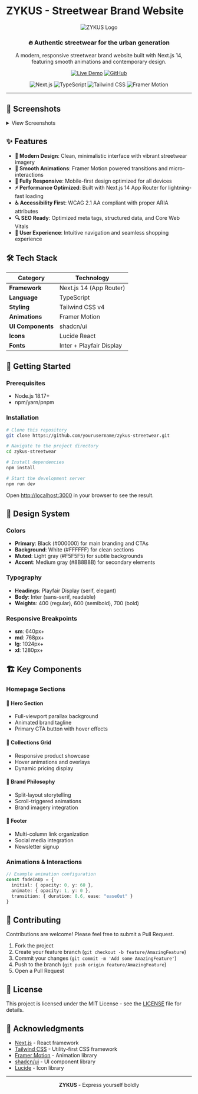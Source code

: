 # ZYKUS - Streetwear Brand Website

<div align="center">
  
  ![ZYKUS Logo](https://via.placeholder.com/200x80/000000/FFFFFF?text=ZYKUS)
  
  ### 🔥 Authentic streetwear for the urban generation
  
  A modern, responsive streetwear brand website built with Next.js 14, featuring smooth animations and contemporary design.
  
  [![Live Demo](https://img.shields.io/badge/Live-Demo-brightgreen?style=for-the-badge)](https://your-demo-url.vercel.app)
  [![GitHub](https://img.shields.io/badge/GitHub-Repository-black?style=for-the-badge&logo=github)](https://github.com/yourusername/zykus-streetwear)
  
  ![Next.js](https://img.shields.io/badge/Next.js-14-black?style=flat-square&logo=next.js&logoColor=white)
  ![TypeScript](https://img.shields.io/badge/TypeScript-007ACC?style=flat-square&logo=typescript&logoColor=white)
  ![Tailwind CSS](https://img.shields.io/badge/Tailwind_CSS-38B2AC?style=flat-square&logo=tailwind-css&logoColor=white)
  ![Framer Motion](https://img.shields.io/badge/Framer_Motion-black?style=flat-square&logo=framer&logoColor=blue)
  
</div>

---

## 📸 Screenshots

<details>
<summary>View Screenshots</summary>

| Desktop | Mobile |
|---------|--------|
| ![Desktop](https://via.placeholder.com/600x400/f0f0f0/333?text=Desktop+View) | ![Mobile](https://via.placeholder.com/300x500/f0f0f0/333?text=Mobile+View) |

</details>

## ✨ Features

- **🎨 Modern Design**: Clean, minimalistic interface with vibrant streetwear imagery
- **🚀 Smooth Animations**: Framer Motion powered transitions and micro-interactions
- **📱 Fully Responsive**: Mobile-first design optimized for all devices
- **⚡ Performance Optimized**: Built with Next.js 14 App Router for lightning-fast loading
- **♿ Accessibility First**: WCAG 2.1 AA compliant with proper ARIA attributes
- **🔍 SEO Ready**: Optimized meta tags, structured data, and Core Web Vitals
- **🎯 User Experience**: Intuitive navigation and seamless shopping experience

## 🛠️ Tech Stack

| Category | Technology |
|----------|------------|
| **Framework** | Next.js 14 (App Router) |
| **Language** | TypeScript |
| **Styling** | Tailwind CSS v4 |
| **Animations** | Framer Motion |
| **UI Components** | shadcn/ui |
| **Icons** | Lucide React |
| **Fonts** | Inter + Playfair Display |

## 🚀 Getting Started

### Prerequisites
- Node.js 18.17+ 
- npm/yarn/pnpm

### Installation

```bash
# Clone this repository
git clone https://github.com/yourusername/zykus-streetwear.git

# Navigate to the project directory
cd zykus-streetwear

# Install dependencies
npm install

# Start the development server
npm run dev
```

Open [http://localhost:3000](http://localhost:3000) in your browser to see the result.

## 🎨 Design System

### Colors
- **Primary**: Black (#000000) for main branding and CTAs
- **Background**: White (#FFFFFF) for clean sections  
- **Muted**: Light gray (#F5F5F5) for subtle backgrounds
- **Accent**: Medium gray (#8B8B8B) for secondary elements

### Typography
- **Headings**: Playfair Display (serif, elegant)
- **Body**: Inter (sans-serif, readable)
- **Weights**: 400 (regular), 600 (semibold), 700 (bold)

### Responsive Breakpoints
- **sm**: 640px+
- **md**: 768px+  
- **lg**: 1024px+
- **xl**: 1280px+

## 🏗️ Key Components

### Homepage Sections

#### 🎯 Hero Section
- Full-viewport parallax background
- Animated brand tagline
- Primary CTA button with hover effects

#### 👕 Collections Grid
- Responsive product showcase
- Hover animations and overlays
- Dynamic pricing display

#### 💭 Brand Philosophy
- Split-layout storytelling
- Scroll-triggered animations
- Brand imagery integration

#### 🔗 Footer
- Multi-column link organization
- Social media integration
- Newsletter signup

### Animations & Interactions

```typescript
// Example animation configuration
const fadeInUp = {
  initial: { opacity: 0, y: 60 },
  animate: { opacity: 1, y: 0 },
  transition: { duration: 0.6, ease: "easeOut" }
}
```

## 🤝 Contributing

Contributions are welcome! Please feel free to submit a Pull Request.

1. Fork the project
2. Create your feature branch (`git checkout -b feature/AmazingFeature`)
3. Commit your changes (`git commit -m 'Add some AmazingFeature'`)
4. Push to the branch (`git push origin feature/AmazingFeature`)
5. Open a Pull Request

## 📄 License

This project is licensed under the MIT License - see the [LICENSE](LICENSE) file for details.

## 🙏 Acknowledgments

- [Next.js](https://nextjs.org/) - React framework
- [Tailwind CSS](https://tailwindcss.com/) - Utility-first CSS framework  
- [Framer Motion](https://www.framer.com/motion/) - Animation library
- [shadcn/ui](https://ui.shadcn.com/) - UI component library
- [Lucide](https://lucide.dev/) - Icon library

---

<div align="center">
  <strong>ZYKUS</strong> - Express yourself boldly
</div>
